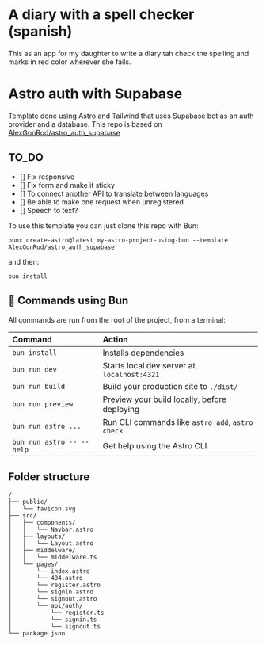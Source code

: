 # A diary with a spell checker (spanish)
This as an app for my daughter to write a diary tah check the spelling and marks in red color wherever she fails.

# Astro auth with Supabase
Template done using Astro and Tailwind that uses Supabase bot as an auth provider and a database.
This repo is based on [AlexGonRod/astro_auth_supabase](https://github.com/AlexGonRod/astro_auth_supabase)

## TO_DO
- [] Fix responsive
- [] Fix form and make it sticky
- [] To connect another API to translate between languages
- [] Be able to make one request when unregistered
- [] Speech to text?

To use this template you can just clone this repo with Bun:
```
bunx create-astro@latest my-astro-project-using-bun --template AlexGonRod/astro_auth_supabase
```
and then:
```
bun install
```

## 🧞 Commands using Bun

All commands are run from the root of the project, from a terminal:

| Command                   | Action                                           |
| :------------------------ | :----------------------------------------------- |
| `bun install`             | Installs dependencies                            |
| `bun run dev`             | Starts local dev server at `localhost:4321`      |
| `bun run build`           | Build your production site to `./dist/`          |
| `bun run preview`         | Preview your build locally, before deploying     |
| `bun run astro ...`       | Run CLI commands like `astro add`, `astro check` |
| `bun run astro -- --help` | Get help using the Astro CLI                     |

## Folder structure
```text
/
├── public/
│   └── favicon.svg
├── src/
│   ├── components/
│   │   └── Navbar.astro
│   ├── layouts/
│   │   └── Layout.astro
│   ├── middelware/
│   │   └── middelware.ts
│   └── pages/
│       └── index.astro
│       └── 404.astro
│       └── register.astro
│       └── signin.astro
│       └── signout.astro
│       └── api/auth/
│           └── register.ts
│           └── signin.ts
│           └── signout.ts
└── package.json
```

